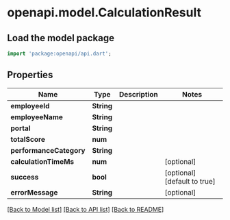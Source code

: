# openapi.model.CalculationResult

## Load the model package
```dart
import 'package:openapi/api.dart';
```

## Properties
Name | Type | Description | Notes
------------ | ------------- | ------------- | -------------
**employeeId** | **String** |  | 
**employeeName** | **String** |  | 
**portal** | **String** |  | 
**totalScore** | **num** |  | 
**performanceCategory** | **String** |  | 
**calculationTimeMs** | **num** |  | [optional] 
**success** | **bool** |  | [optional] [default to true]
**errorMessage** | **String** |  | [optional] 

[[Back to Model list]](../README.md#documentation-for-models) [[Back to API list]](../README.md#documentation-for-api-endpoints) [[Back to README]](../README.md)


